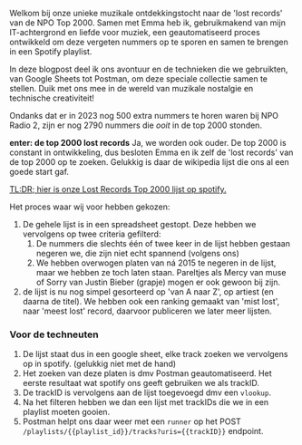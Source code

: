 Welkom bij onze unieke muzikale ontdekkingstocht naar de 'lost records' van de NPO Top 2000. Samen met Emma heb ik, gebruikmakend van mijn IT-achtergrond en liefde voor muziek, een geautomatiseerd proces ontwikkeld om deze vergeten nummers op te sporen en samen te brengen in een Spotify playlist. 

In deze blogpost deel ik ons avontuur en de technieken die we gebruikten, van Google Sheets tot Postman, om deze speciale collectie samen te stellen. Duik met ons mee in de wereld van muzikale nostalgie en technische creativiteit!

Ondanks dat er in 2023 nog 500 extra nummers te horen waren bij NPO Radio 2, zijn er nog 2790 nummers die _ooit_ in de top 2000 stonden.

**enter: de top 2000 lost records**
Ja, we worden ook ouder. De top 2000 is constant in ontwikkeling, dus besloten Emma en ik zelf de 'lost records' van de top 2000 op te zoeken. Gelukkig is daar de wikipedia lijst die ons al een goede start gaf.

[TL:DR; hier is onze Lost Records Top 2000 lijst op spotify.](https://open.spotify.com/playlist/5Ll6uCdReV5IrNh8Rd4miH?si=975eda4970874a8d)

Het proces waar wij voor hebben gekozen:

1. De gehele lijst is in een spreadsheet gestopt. Deze hebben we vervolgens op twee criteria gefilterd:
	1. De nummers die slechts één of twee keer in de lijst hebben gestaan negeren we, die zijn niet echt spannend (volgens ons)
	2. We hebben overwogen platen van ná 2015 te negeren in de lijst, maar we hebben ze toch laten staan. Pareltjes als Mercy van muse of Sorry van Justin Bieber (grapje) mogen er ook gewoon bij zijn.
2. de lijst is nu nog simpel gesorteerd op 'van A naar Z', op artiest (en daarna de titel). We hebben ook een ranking gemaakt van 'mist lost', naar 'meest lost' record, daarvoor publiceren we later meer lijsten.

### Voor de techneuten
1. De lijst staat dus in een google sheet, elke track zoeken we vervolgens op in spotify. (gelukkig niet met de hand)
2. Het zoeken van deze platen is dmv Postman geautomatiseerd. Het eerste resultaat wat spotify ons geeft gebruiken we als trackID.
3. De trackID is vervolgens aan de lijst toegevoegd dmv een `vlookup`.
4. Na het filteren hebben we dan een lijst met trackIDs die we in een playlist moeten gooien.
5. Postman helpt ons daar weer met een `runner` op het POST `/playlists/{{playlist_id}}/tracks?uris={{trackID}}` endpoint.